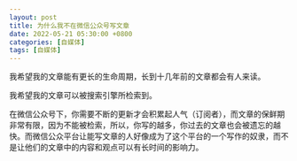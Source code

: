 ```yaml
---
layout: post
title: 为什么我不在微信公众号写文章
date: 2022-05-21 05:30:00 +0800
categories: [自媒体]
tags: [自媒体]
---
```


我希望我的文章能有更长的生命周期，长到十几年前的文章都会有人来读。

我希望我的文章可以被搜索引擎所检索到。

在微信公众号下，你需要不断的更新才会积累起人气（订阅者），而文章的保鲜期非常有限，因为不能被检索，所以，你写的越多，你过去的文章也会被遗忘的越快。而微信公众平台让能写文章的人好像成为了这个平台的一个写作的奴隶，而不是让他们的文章中的内容和观点可以有长时间的影响力。